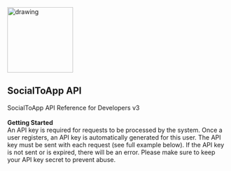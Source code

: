 <img src="https://cdn.socialtoapp.com/img/logo/logo.svg" alt="drawing" width="150px"/>

<h2>SocialToApp API</h2>
SocialToApp API Reference for Developers v3
<br><br>
<b>Getting Started</b><br>
An API key is required for requests to be processed by the system. Once a user registers, an API key is automatically generated for this user. The API key must be sent with each request (see full example below). If the API key is not sent or is expired, there will be an error. Please make sure to keep your API key secret to prevent abuse.
<br>
